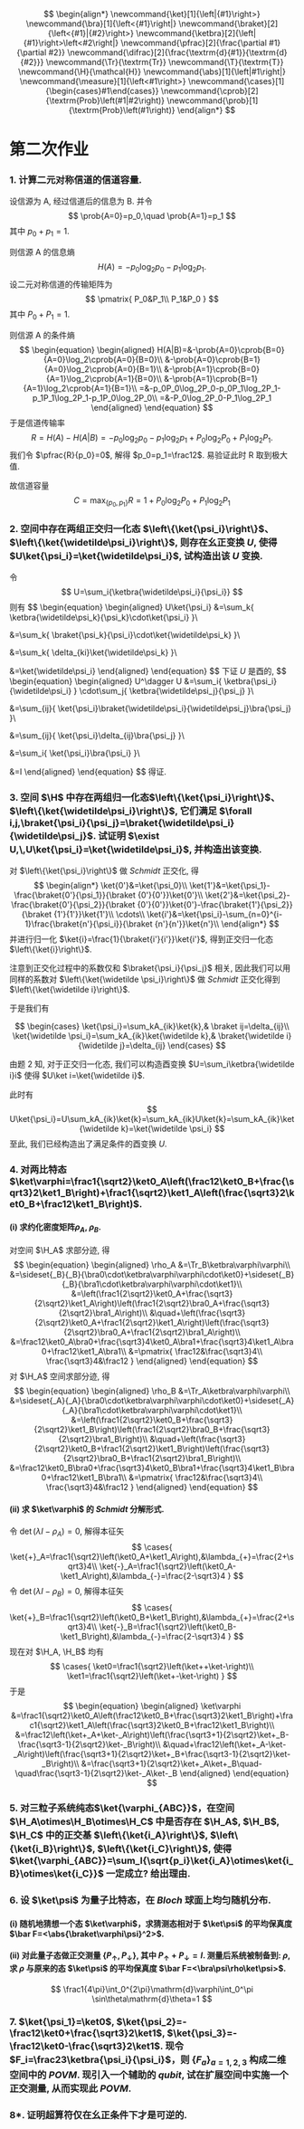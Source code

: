 $$
\begin{align*}
\newcommand{\ket}[1]{\left|{#1}\right>}
\newcommand{\bra}[1]{\left<{#1}\right|}
\newcommand{\braket}[2]{\left<{#1}|{#2}\right>}
\newcommand{\ketbra}[2]{\left|{#1}\right>\left<#2\right|}
\newcommand{\pfrac}[2]{\frac{\partial #1}{\partial #2}}
\newcommand{\difrac}[2]{\frac{\textrm{d}{#1}}{\textrm{d}{#2}}}
\newcommand{\Tr}{\textrm{Tr}}
\newcommand{\T}{\textrm{T}}
\newcommand{\H}{\mathcal{H}}
\newcommand{\abs}[1]{\left|#1\right|}
\newcommand{\measure}[1]{\left<#1\right>}
\newcommand{\cases}[1]{\begin{cases}#1\end{cases}}
\newcommand{\cprob}[2]{\textrm{Prob}\left(#1|#2\right)}
\newcommand{\prob}[1]{\textrm{Prob}\left(#1\right)}
\end{align*}
$$
# 第二次作业


### 1. 计算二元对称信道的信道容量.

设信源为 A, 经过信道后的信息为 B. 并令
$$
 \prob{A=0}=p_0,\quad \prob{A=1}=p_1
$$
其中 $p_0+p_1=1$.

则信源 A 的信息熵
$$
H(A)=-p_0\log_2p_0-p_1\log_2p_1.
$$
设二元对称信道的传输矩阵为
$$
\pmatrix{
P_0&P_1\\
P_1&P_0
}
$$
其中 $P_0+P_1=1$.

则信源 A 的条件熵
$$
\begin{equation}
\begin{aligned}
H(A|B)=&-\prob{A=0}\cprob{B=0}{A=0}\log_2\cprob{A=0}{B=0}\\
&-\prob{A=0}\cprob{B=1}{A=0}\log_2\cprob{A=0}{B=1}\\
&-\prob{A=1}\cprob{B=0}{A=1}\log_2\cprob{A=1}{B=0}\\
&-\prob{A=1}\cprob{B=1}{A=1}\log_2\cprob{A=1}{B=1}\\
=&-p_0P_0\log_2P_0-p_0P_1\log_2P_1-p_1P_1\log_2P_1-p_1P_0\log_2P_0\\
=&-P_0\log_2P_0-P_1\log_2P_1
\end{aligned}
\end{equation}
$$
于是信道传输率
$$
R=H(A)-H(A|B)=-p_0\log_2p_0-p_1\log_2p_1+P_0\log_2P_0+P_1\log_2P_1.
$$
我们令 $\pfrac{R}{p_0}=0$, 解得 $p_0=p_1=\frac12$. 易验证此时 R 取到极大值.

故信道容量
$$
C=\max_{\{p_0,p_1\}}R=1+P_0\log_2P_0+P_1\log_2P_1
$$


### 2. 空间中存在两组正交归一化态 $\left\{\ket{\psi_i}\right\}$、 $\left\{\ket{\widetilde\psi_i}\right\}$, 则存在幺正变换 $U$, 使得 $U\ket{\psi_i}=\ket{\widetilde\psi_i}$, 试构造出该 $U$ 变换.

令
$$
U=\sum_i{\ketbra{\widetilde\psi_i}{\psi_i}}
$$
则有
$$
\begin{equation}
\begin{aligned}
U\ket{\psi_i}
&=\sum_k{
	\ketbra{\widetilde\psi_k}{\psi_k}\cdot\ket{\psi_i}
}\\

&=\sum_k{
	\braket{\psi_k}{\psi_i}\cdot\ket{\widetilde\psi_k}
}\\

&=\sum_k{
	\delta_{ki}\ket{\widetilde\psi_k}
}\\

&=\ket{\widetilde\psi_i}
\end{aligned}
\end{equation}
$$
下证 $U$ 是酉的,
$$
\begin{equation}
\begin{aligned}
U^\dagger U
&=\sum_i{
	\ketbra{\psi_i}{\widetilde\psi_i}
}
\cdot\sum_j{
	\ketbra{\widetilde\psi_j}{\psi_j}
}\\

&=\sum_{ij}{
	\ket{\psi_i}\braket{\widetilde\psi_i}{\widetilde\psi_j}\bra{\psi_j}
}\\

&=\sum_{ij}{
	\ket{\psi_i}\delta_{ij}\bra{\psi_j}
}\\

&=\sum_i{
	\ket{\psi_i}\bra{\psi_i}
}\\

&=I
\end{aligned}
\end{equation}
$$
得证.



### 3. 空间 $\H$ 中存在两组归一化态$\left\{\ket{\psi_i}\right\}$、 $\left\{\ket{\widetilde\psi_i}\right\}$, 它们满足 $\forall i,j,\braket{\psi_i}{\psi_j}=\braket{\widetilde\psi_i}{\widetilde\psi_j}$. 试证明 $\exist U,\,U\ket{\psi_i}=\ket{\widetilde\psi_i}$, 并构造出该变换.

对 $\left\{\ket{\psi_i}\right\}$ 做 *Schmidt* 正交化, 得
$$
\begin{align*}
\ket{0'}&=\ket{\psi_0}\\
\ket{1'}&=\ket{\psi_1}-\frac{\braket{0'}{\psi_1}}{\braket {0'}{0'}}\ket{0'}\\
\ket{2'}&=\ket{\psi_2}-\frac{\braket{0'}{\psi_2}}{\braket {0'}{0'}}\ket{0'}-\frac{\braket{1'}{\psi_2}}{\braket {1'}{1'}}\ket{1'}\\
\cdots\\
\ket{i'}&=\ket{\psi_i}-\sum_{n=0}^{i-1}\frac{\braket{n'}{\psi_i}}{\braket {n'}{n'}}\ket{n'}\\
\end{align*}
$$
并进行归一化 $\ket{i}=\frac{1}{\braket{i'}{i'}}\ket{i'}$, 得到正交归一化态 $\left\{\ket{i}\right\}$.

注意到正交化过程中的系数仅和 $\braket{\psi_i}{\psi_j}$ 相关, 因此我们可以用同样的系数对 $\left\{\ket{\widetilde \psi_i}\right\}$ 做 *Schmidt* 正交化得到 $\left\{\ket{\widetilde i}\right\}$. 

于是我们有

$$
\begin{cases}
\ket{\psi_i}=\sum_kA_{ik}\ket{k},& \braket ij=\delta_{ij}\\
\ket{\widetilde \psi_i}=\sum_kA_{ik}\ket{\widetilde k},& \braket{\widetilde i}{\widetilde j}=\delta_{ij}
\end{cases}
$$

由题 2 知, 对于正交归一化态, 我们可以构造酉变换 $U=\sum_i\ketbra{\widetilde i}i$ 使得 $U\ket i=\ket{\widetilde i}$.

此时有
$$
U\ket{\psi_i}=U\sum_kA_{ik}\ket{k}=\sum_kA_{ik}U\ket{k}=\sum_kA_{ik}\ket{\widetilde k}=\ket{\widetilde \psi_i}
$$
至此, 我们已经构造出了满足条件的酉变换 $U$.



### 4. 对两比特态 $\ket\varphi=\frac1{\sqrt2}\ket0_A\left(\frac12\ket0_B+\frac{\sqrt3}2\ket1_B\right)+\frac1{\sqrt2}\ket1_A\left(\frac{\sqrt3}2\ket0_B+\frac12\ket1_B\right)$. 
#### (i) 求约化密度矩阵$\rho_A$, $\rho_B$.

对空间 $\H_A$ 求部分迹, 得
$$
\begin{equation}
\begin{aligned}
\rho_A
&=\Tr_B\ketbra\varphi\varphi\\
&=\sideset{_B}{_B}{\bra0\cdot\ketbra\varphi\varphi\cdot\ket0}+\sideset{_B}{_B}{\bra1\cdot\ketbra\varphi\varphi\cdot\ket1}\\
&=\left(\frac1{2\sqrt2}\ket0_A+\frac{\sqrt3}{2\sqrt2}\ket1_A\right)\left(\frac1{2\sqrt2}\bra0_A+\frac{\sqrt3}{2\sqrt2}\bra1_A\right)\\
&\quad+\left(\frac{\sqrt3}{2\sqrt2}\ket0_A+\frac1{2\sqrt2}\ket1_A\right)\left(\frac{\sqrt3}{2\sqrt2}\bra0_A+\frac1{2\sqrt2}\bra1_A\right)\\
&=\frac12\ket0_A\bra0+\frac{\sqrt3}4\ket0_A\bra1+\frac{\sqrt3}4\ket1_A\bra0+\frac12\ket1_A\bra1\\
&=\pmatrix{
\frac12&\frac{\sqrt3}4\\
\frac{\sqrt3}4&\frac12
}
\end{aligned}
\end{equation}
$$
对 $\H_A$ 空间求部分迹, 得
$$
\begin{equation}
\begin{aligned}
\rho_B
&=\Tr_A\ketbra\varphi\varphi\\
&=\sideset{_A}{_A}{\bra0\cdot\ketbra\varphi\varphi\cdot\ket0}+\sideset{_A}{_A}{\bra1\cdot\ketbra\varphi\varphi\cdot\ket1}\\
&=\left(\frac1{2\sqrt2}\ket0_B+\frac{\sqrt3}{2\sqrt2}\ket1_B\right)\left(\frac1{2\sqrt2}\bra0_B+\frac{\sqrt3}{2\sqrt2}\bra1_B\right)\\
&\quad+\left(\frac{\sqrt3}{2\sqrt2}\ket0_B+\frac1{2\sqrt2}\ket1_B\right)\left(\frac{\sqrt3}{2\sqrt2}\bra0_B+\frac1{2\sqrt2}\bra1_B\right)\\
&=\frac12\ket0_B\bra0+\frac{\sqrt3}4\ket0_B\bra1+\frac{\sqrt3}4\ket1_B\bra0+\frac12\ket1_B\bra1\\
&=\pmatrix{
\frac12&\frac{\sqrt3}4\\
\frac{\sqrt3}4&\frac12
}
\end{aligned}
\end{equation}
$$



#### (ii) 求 $\ket\varphi$ 的 *Schmidt* 分解形式.

令 $\det(\lambda I-\rho_A)=0$, 解得本征矢
$$
\cases{
	\ket{+}_A=\frac1{\sqrt2}\left(\ket0_A+\ket1_A\right),&\lambda_{+}=\frac{2+\sqrt3}4\\
	\ket{-}_A=\frac1{\sqrt2}\left(\ket0_A-\ket1_A\right),&\lambda_{-}=\frac{2-\sqrt3}4
}
$$
令 $\det(\lambda I-\rho_B)=0$, 解得本征矢
$$
\cases{
	\ket{+}_B=\frac1{\sqrt2}\left(\ket0_B+\ket1_B\right),&\lambda_{+}=\frac{2+\sqrt3}4\\
	\ket{-}_B=\frac1{\sqrt2}\left(\ket0_B-\ket1_B\right),&\lambda_{-}=\frac{2-\sqrt3}4
}
$$
现在对 $\H_A, \H_B$ 均有
$$
\cases{
\ket0=\frac1{\sqrt2}\left(\ket++\ket-\right)\\
\ket1=\frac1{\sqrt2}\left(\ket+-\ket-\right)
}
$$
于是
$$
\begin{equation}
\begin{aligned}
\ket\varphi
&=\frac1{\sqrt2}\ket0_A\left(\frac12\ket0_B+\frac{\sqrt3}2\ket1_B\right)+\frac1{\sqrt2}\ket1_A\left(\frac{\sqrt3}2\ket0_B+\frac12\ket1_B\right)\\
&=\frac12\left(\ket+_A+\ket-_A\right)\left(\frac{\sqrt3+1}{2\sqrt2}\ket+_B-\frac{\sqrt3-1}{2\sqrt2}\ket-_B\right)\\
&\quad+\frac12\left(\ket+_A-\ket-_A\right)\left(\frac{\sqrt3+1}{2\sqrt2}\ket+_B+\frac{\sqrt3-1}{2\sqrt2}\ket-_B\right)\\
&=\frac{\sqrt3+1}{2\sqrt2}\ket+_A\ket+_B\quad-\quad\frac{\sqrt3-1}{2\sqrt2}\ket-_A\ket-_B
\end{aligned}
\end{equation}
$$


### 5. 对三粒子系统纯态$\ket{\varphi_{ABC}}$，在空间 $\H_A\otimes\H_B\otimes\H_C$ 中是否存在 $\H_A$, $\H_B$, $\H_C$ 中的正交基 $\left\{\ket{i_A}\right\}$, $\left\{\ket{i_B}\right\}$, $\left\{\ket{i_C}\right\}$, 使得 $\ket{\varphi_{ABC}}=\sum_I{\sqrt{p_i}\ket{i_A}\otimes\ket{i_B}\otimes\ket{i_C}}$ 一定成立? 给出理由.



### 6. 设 $\ket\psi$ 为量子比特态，在 *Bloch* 球面上均匀随机分布. 

#### (i) 随机地猜想一个态 $\ket\varphi$，求猜测态相对于 $\ket\psi$ 的平均保真度 $\bar F=<\abs{\braket\varphi\psi}^2>$.

#### (ii) 对此量子态做正交测量 $\left\{P_\uparrow,P_\downarrow\right\}$, 其中 $P_\uparrow+P_\downarrow=I$. 测量后系统被制备到: $\rho$, 求 $\rho$ 与原来的态 $\ket\psi$ 的平均保真度 $\bar F=<\bra\psi\rho\ket\psi>$.

$$
\frac1{4\pi}\int_0^{2\pi}\mathrm{d}\varphi\int_0^\pi \sin\theta\mathrm{d}\theta=1
$$



### 7. $\ket{\psi_1}=\ket0$, $\ket{\psi_2}=-\frac12\ket0+\frac{\sqrt3}2\ket1$, $\ket{\psi_3}=-\frac12\ket0-\frac{\sqrt3}2\ket1$. 现令 $F_i=\frac23\ketbra{\psi_i}{\psi_i}$，则 $\left\{F_a\right\}_{a=1,2,3}$ 构成二维空间中的 *POVM*. 现引入一个辅助的 *qubit*, 试在扩展空间中实施一个正交测量, 从而实现此 *POVM*.



### 8\*. 证明超算符仅在幺正条件下才是可逆的.